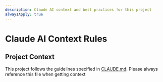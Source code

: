 ```yaml
---
description: Claude AI context and best practices for this project
alwaysApply: true
---
```


# Claude AI Context Rules

## Project Context
This project follows the guidelines specified in [CLAUDE.md](../../CLAUDE.md). Please always reference this file when getting context

